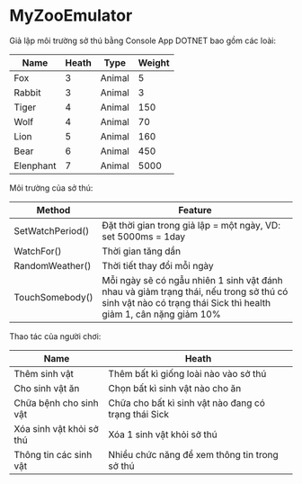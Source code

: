 # MyZooEmulator
Giả lập môi trường sở thú bằng Console App DOTNET bao gồm các loài:

| Name     | Heath | Type    | Weight |
| ---      | ---   | ---     | ---    |
| Fox      | 3     | Animal  | 5      |
| Rabbit   | 3     | Animal  | 3      |
| Tiger    | 4     | Animal  | 150    |
| Wolf     | 4     | Animal  | 70     |
| Lion     | 5     | Animal  | 160    |
| Bear     | 6     | Animal  | 450    |
| Elenphant| 7     | Animal  | 5000   |


Môi trường của sở thú:

| Method           |                                                               Feature                                                                                       |
| ---              | ---                                                                                                                                                         |
| SetWatchPeriod() | Đặt thời gian trong giả lập = một ngày, VD: set 5000ms = 1day                                                                                               |
| WatchFor()       | Thời gian tăng dần                                                                                                                                          |
| RandomWeather()  | Thời tiết thay đổi mỗi ngày                                                                                                                                 |
| TouchSomebody()  | Mỗi ngày sẽ có ngẫu nhiên 1 sinh vật đánh nhau và giảm trạng thái, nếu trong sở thú có sinh vật nào có trạng thái Sick thì health giảm 1, cân nặng giảm 10% |


Thao tác của người chơi:

| Name                     | Heath                                                |
| ---                      | ---                                                  |
| Thêm sinh vật            | Thêm bất kì giống loài nào vào sở thú                |
| Cho sinh vật ăn          | Chọn bất kì sinh vật nào cho ăn                      |
| Chữa bệnh cho sinh vật   | Chữa cho bất kì sinh vật nào đang có trạng thái Sick |
| Xóa sinh vật khỏi sở thú | Xóa 1 sinh vật khỏi sở thú                           |
| Thông tin các sinh vật   | Nhiều chức năng để xem thông tin trong sở thú        |
